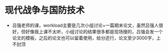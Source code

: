# 现代战争与国防技术

- 吕强老师的课，workload主要是几次小组讨论+一篇期末论文，虽然吕强人很好，但好像我上课不太听，小组讨论的结果很多都是现场搜的，吕强会发一个论文的模板，之后的论文也可以留着使用，给分还行，论文至少3000字，上不封顶